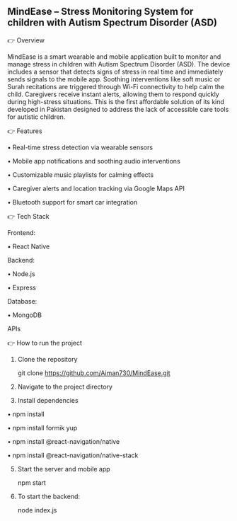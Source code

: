 ## MindEase – Stress Monitoring System for children with Autism Spectrum Disorder (ASD)


👉 Overview

MindEase is a smart wearable and mobile application built to monitor and manage stress in children with Autism Spectrum Disorder (ASD). The device includes a sensor that detects signs of stress in real time and immediately sends signals to the mobile app. Soothing interventions like soft music or Surah recitations are triggered through Wi-Fi connectivity to help calm the child. Caregivers receive instant alerts, allowing them to respond quickly during high-stress situations. This is the first affordable solution of its kind developed in Pakistan designed to address the lack of accessible care tools for autistic children.

👉 Features

• Real-time stress detection via wearable sensors

• Mobile app notifications and soothing audio interventions

• Customizable music playlists for calming effects

• Caregiver alerts and location tracking via Google Maps API

• Bluetooth support for smart car integration

👉 Tech Stack

Frontend:

 • React Native

Backend:

 • Node.js

 • Express

Database: 

 • MongoDB

APIs

👉 How to run the project

1. Clone the repository
   
   git clone https://github.com/Aiman730/MindEase.git

2. Navigate to the project directory
   
3. Install dependencies
   
  • npm install

  • npm install formik yup

  • npm install @react-navigation/native

  • npm install @react-navigation/native-stack
 
5. Start the server and mobile app
   
   npm start
   
6. To start the backend:

   node index.js

   
    
